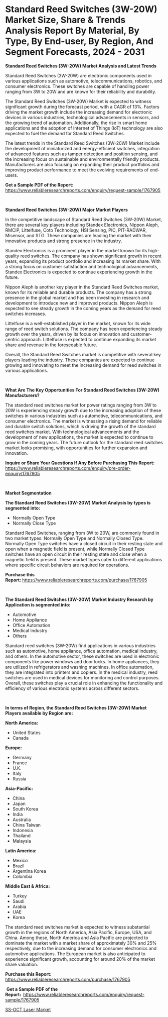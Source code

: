 <p><h1>Standard Reed Switches (3W-20W) Market Size, Share & Trends Analysis Report By Material, By Type, By End-user, By Region, And Segment Forecasts, 2024 - 2031</h1></p><p><strong>Standard Reed Switches (3W-20W) Market Analysis and Latest Trends</strong></p>
<p><p>Standard Reed Switches (3W-20W) are electronic components used in various applications such as automotive, telecommunications, robotics, and consumer electronics. These switches are capable of handling power ranging from 3W to 20W and are known for their reliability and durability.</p><p>The Standard Reed Switches (3W-20W) Market is expected to witness significant growth during the forecast period, with a CAGR of 13%. Factors driving the market growth include the increasing demand for electronic devices in various industries, technological advancements in sensors, and the growing trend of automation. Additionally, the rise in smart home applications and the adoption of Internet of Things (IoT) technology are also expected to fuel the demand for Standard Reed Switches.</p><p>The latest trends in the Standard Reed Switches (3W-20W) Market include the development of miniaturized and energy-efficient switches, integration of advanced features such as tamper detection and position sensing, and the increasing focus on sustainable and environmentally friendly products. Manufacturers are also focusing on expanding their product portfolios and improving product performance to meet the evolving requirements of end-users.</p></p>
<p><strong>Get a Sample PDF of the Report:&nbsp;</strong> <a href="https://www.reliableresearchreports.com/enquiry/request-sample/1767905">https://www.reliableresearchreports.com/enquiry/request-sample/1767905</a></p>
<p>&nbsp;</p>
<p><strong>Standard Reed Switches (3W-20W) Major Market Players</strong></p>
<p><p>In the competitive landscape of Standard Reed Switches (3W-20W) Market, there are several key players including Standex Electronics, Nippon Aleph, RMCIP, Littelfuse, Coto Technology, HSI Sensing, PIC, PIT-RADWAR, Misensor, and STG. These companies are leading the market with their innovative products and strong presence in the industry.</p><p>Standex Electronics is a prominent player in the market known for its high-quality reed switches. The company has shown significant growth in recent years, expanding its product portfolio and increasing its market share. With a strong focus on customer satisfaction and technological advancements, Standex Electronics is expected to continue experiencing growth in the future.</p><p>Nippon Aleph is another key player in the Standard Reed Switches market, known for its reliable and durable products. The company has a strong presence in the global market and has been investing in research and development to introduce new and improved products. Nippon Aleph is expected to see steady growth in the coming years as the demand for reed switches increases.</p><p>Littelfuse is a well-established player in the market, known for its wide range of reed switch solutions. The company has been experiencing steady growth over the years, driven by its focus on innovation and customer-centric approach. Littelfuse is expected to continue expanding its market share and revenue in the foreseeable future.</p><p>Overall, the Standard Reed Switches market is competitive with several key players leading the industry. These companies are expected to continue growing and innovating to meet the increasing demand for reed switches in various applications.</p></p>
<p>&nbsp;</p>
<p><strong>What Are The Key Opportunities For Standard Reed Switches (3W-20W) Manufacturers?</strong></p>
<p><p>The standard reed switches market for power ratings ranging from 3W to 20W is experiencing steady growth due to the increasing adoption of these switches in various industries such as automotive, telecommunications, and consumer electronics. The market is witnessing a rising demand for reliable and durable switch solutions, which is driving the growth of the standard reed switches market. With technological advancements and the development of new applications, the market is expected to continue to grow in the coming years. The future outlook for the standard reed switches market looks promising, with opportunities for further expansion and innovation.</p></p>
<p><strong>Inquire or Share Your Questions If Any Before Purchasing This Report:</strong> <a href="https://www.reliableresearchreports.com/enquiry/pre-order-enquiry/1767905">https://www.reliableresearchreports.com/enquiry/pre-order-enquiry/1767905</a></p>
<p>&nbsp;</p>
<p><strong>Market Segmentation</strong></p>
<p><strong>The Standard Reed Switches (3W-20W) Market Analysis by types is segmented into:</strong></p>
<p><ul><li>Normally Open Type</li><li>Normally Close Type</li></ul></p>
<p><p>Standard Reed Switches, ranging from 3W to 20W, are commonly found in two market types: Normally Open Type and Normally Closed Type. Normally Open Type switches have a closed circuit in their resting state and open when a magnetic field is present, while Normally Closed Type switches have an open circuit in their resting state and close when a magnetic field is present. These market types cater to different applications where specific circuit behaviors are required for operations.</p></p>
<p><strong>Purchase this Report:&nbsp;</strong><a href="https://www.reliableresearchreports.com/purchase/1767905">https://www.reliableresearchreports.com/purchase/1767905</a></p>
<p>&nbsp;</p>
<p><strong>The Standard Reed Switches (3W-20W) Market Industry Research by Application is segmented into:</strong></p>
<p><ul><li>Automotive</li><li>Home Appliance</li><li>Office Automation</li><li>Medical Industry</li><li>Others</li></ul></p>
<p><p>Standard reed switches (3W-20W) find applications in various industries such as automotive, home appliance, office automation, medical industry, and others. In the automotive sector, these switches are used in electronic components like power windows and door locks. In home appliances, they are utilized in refrigerators and washing machines. In office automation, they are integrated into printers and copiers. In the medical industry, reed switches are used in medical devices for monitoring and control purposes. Overall, these switches play a crucial role in enhancing the functionality and efficiency of various electronic systems across different sectors.</p></p>
<p>&nbsp;</p>
<p><strong>In terms of Region, the Standard Reed Switches (3W-20W) Market Players available by Region are:</strong></p>
<p>
    <p> <strong> North America: </strong>
        <ul>
            <li>United States</li>
            <li>Canada</li>
        </ul>
        </p> 
    <p> <strong> Europe: </strong>
        <ul>
            <li>Germany</li>
            <li>France</li>
            <li>U.K.</li>
            <li>Italy</li>
            <li>Russia</li>
        </ul>
        </p> 
    <p> <strong> Asia-Pacific: </strong>
        <ul>
            <li>China</li>
            <li>Japan</li>
            <li>South Korea</li>
            <li>India</li>
            <li>Australia</li>
            <li>China Taiwan</li>
            <li>Indonesia</li>
            <li>Thailand</li>
            <li>Malaysia</li>
        </ul>
        </p> 
    <p> <strong> Latin America: </strong>
        <ul>
            <li>Mexico</li>
            <li>Brazil</li>
            <li>Argentina Korea</li>
            <li>Colombia</li>
        </ul>
        </p> 
    <p> <strong> Middle East & Africa: </strong>
        <ul>
            <li>Turkey</li>
            <li>Saudi</li>
            <li>Arabia</li>
            <li>UAE</li>
            <li>Korea</li>
        </ul>
    </p>
    </p>
<p><p>The standard reed switches market is expected to witness substantial growth in the regions of North America, Asia Pacific, Europe, USA, and China. Among these, North America and Asia Pacific are projected to dominate the market with a market share of approximately 30% and 25% respectively, due to the increasing demand for consumer electronics and automotive applications. The European market is also anticipated to experience significant growth, accounting for around 20% of the market share valuation.</p></p>
<p><strong>Purchase this Report: </strong><a href="https://www.reliableresearchreports.com/purchase/1767905">https://www.reliableresearchreports.com/purchase/1767905</a></p>
<p>&nbsp;<strong>Get a Sample PDF of the Report:&nbsp;&nbsp;</strong><a href="https://www.reliableresearchreports.com/enquiry/request-sample/1767905">https://www.reliableresearchreports.com/enquiry/request-sample/1767905</a></p>
<p><strong></strong></p>
<p><p><a href="https://github.com/pizolina/Market-Research-Report-List-3/blob/main/ss-oct-laser-market.md">SS-OCT Laser Market</a></p></p>